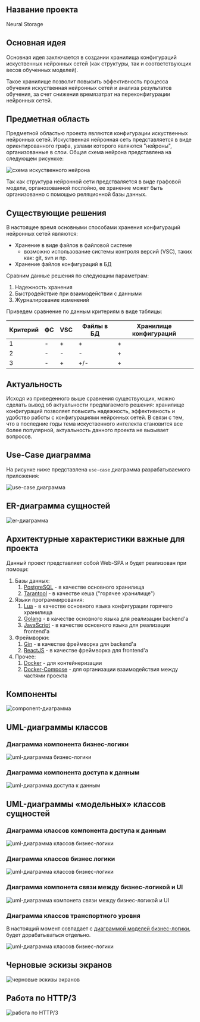 ## Название проекта

Neural Storage

## Основная идея

Основная идея заключается в создании хранилища конфигураций искуственных нейронных сетей (как структуры, так и соответствующих весов обученных моделей).

Такое хранилище позволит повысить эффективность процесса обучения искуственная нейронных сетей и анализа результатов обучения, за счет снижения времязатрат на переконфигурации нейронных сетей.

## Предметная область

Предметной областью проекта являются конфигурации искуственных нейронных сетей. Искуственная нейронная сеть представляется в виде ориентированного графа, узлами которого являются "нейроны", организованные в слои. Общая схема нейрона представлена на следующем рисункке:

![схема искуственного нейрона](./docs/readme/img/neuron.svg)

Так как структура нейронной сети предстваляется в виде графовой модели, органозованной послойно, ее хранение может быть организованно с помощью реляционной базы данных.

## Существующие решения

В настоящее время основными способами хранения конфигураций нейронных сетей являются:

* Хранение в виде файлов в файловой системе
    * возможно использование системы контроля версий (VSC), таких как: git, svn и пр.
* Хранение файлов конфигураций в БД

Сравним данные решения по следующим параметрам:

1. Надежность хранения
1. Быстродействие при взаимодействии с данными
1. Журналирование изменений

Приведем сравнение по данным критериям в виде таблицы:

| Критерий | ФC | VSC | Файлы в БД | Хранилище конфигураций |
|-|-|-|-|-|
|1| - | + | + | + |
|2| - | - | - | + |
|3| - | + | +/- | + |

## Актуальность

Исходя из приведенного выше сравнения существующих, можно сделать вывод об актуальности предлагаемого решения: хранилище конфигураций позволяет повысить надежность, эффективность и удобство работы с конфигурациями нейронных сетей. В связи с тем, что в последние годы тема искуственного интелекта становится все более популярной, актуальность данного проекта не вызывает вопросов.

## Use-Case диаграмма

На рисунке ниже представлена `use-case` диаграмма разрабатываемого приложения:

![use-case диаграмма](./docs/readme/img/use-case.svg)

## ER-диаграмма сущностей

![er-диаграмма](./docs/readme/img/er.svg)

## Архитектурные характеристики важные для проекта

Данный проект представляет собой Web-SPA и будет реализован при помощи:

1. Базы данных:
    1. [PostgreSQL](https://www.postgresql.org/) - в качестве основного хранилища
    1. [Tarantool](https://www.tarantool.io/ru/) - в качестве кеша ("горячее хранилище")
1. Языки программирования:
    1. [Lua](https://www.lua.org/) - в качестве основного языка конфигурации горячего хранилища
    1. [Golang](https://go.dev/) - в качестве основного языка для реализации backend'а
    1. [JavaScript](https://developer.mozilla.org/ru/docs/Web/JavaScript) - в качестве основного языка для реализации frontend'а
1. Фреймворки:
    1. [Gin](https://github.com/gin-gonic/gin) - в качестве фреймворка для backend'а
    1. [ReactJS](https://ru.reactjs.org/) - в качестве фреймворка для frontend'а
1. Прочее:
    1. [Docker](https://www.docker.com/) - для контейнеризации
    1. [Docker-Compose](https://docs.docker.com/compose/) - для организации взаимодействия между частями проекта

## Компоненты

![component-диаграмма](./docs/readme/img/components.svg)

## UML-диаграммы классов

### Диаграмма компонента бизнес-логики
![uml-диаграмма бизнес-логики](./docs/readme/img/interactors.svg)

### Диаграмма компонента доступа к данным
![uml-диаграмма доступа к данным](./docs/readme/img/data_access.svg)

## UML-диаграммы «модельных» классов сущностей

### Диаграмма классов компонента доступа к данным
![uml-диаграмма классов бизнес-логики](./docs/readme/img/db_models.svg)


### Диаграмма классов бизнес логики
![uml-диаграмма классов бизнес-логики](./docs/readme/img/bl_models.svg)

### Диаграмма компонета связи между бизнес-логикой и UI
![uml-диаграмма компонета связи между бизнес-логикой и UI](./docs/readme/img/presenters.svg)

### Диаграмма классов транспортного уровня

В настоящий момент совпадает с [диаграммой моделей бизнес-логики](#диаграмма-классов-бизнес-логики), будет дорабатываться отдельно.

![uml-диаграмма классов бизнес-логики](./docs/readme/img/dto.svg)

## Черновые эскизы экранов

![черновые эскизы экранов](./docs/readme/img/scratch.jpg)

## Работа по HTTP/3

![работа по HTTP/3](./docs/readme/img/http3.png)
